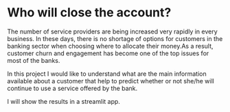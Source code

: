 # Who will close the account?

The number of service providers are being increased very rapidly in every business. In these days, there is no shortage of options for customers in the banking sector when choosing where to allocate their money.As a result, customer churn and engagement has become one of the top issues for most of the banks. 

In this project I would like to understand what are the main information available about a customer that help to predict whether or not she/he will continue to use a service offered by the bank.

I will show the results in a streamlit app.
